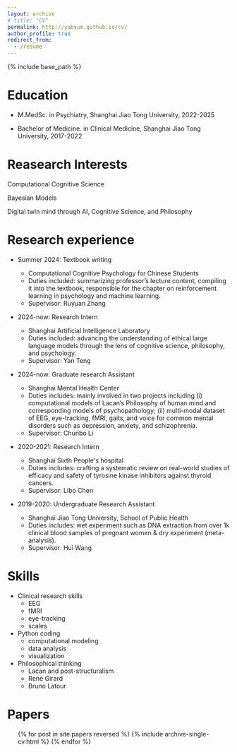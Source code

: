 ```yaml
---
layout: archive
# title: "CV"
permalink: http://yabyum.github.io/cv/
author_profile: true
redirect_from:
  - /resume
---
```


{% include base_path %}

Education
======
* M.MedSc. in Psychiatry, Shanghai Jiao Tong University, 2022-2025

* Bachelor of Medicine. in Clinical Medicine, Shanghai Jiao Tong University, 2017-2022

Reasearch Interests
======

Computational Cognitive Science

Bayesian Models

Digital twin mind through AI, Cognitive Science, and Philosophy

Research experience
======

* Summer 2024: Textbook writing
  * Computational Cognitive Psychology for Chinese Students
  * Duties included: summarizing professor’s lecture content, compiling it into the textbook, responsible for the chapter on reinforcement learning in psychology and machine learning.
  * Supervisor: Ruyuan Zhang

* 2024-now: Research Intern
  * Shanghai Artificial Intelligence Laboratory
  * Duties included: advancing the understanding of ethical large language models through the lens of cognitive science, philosophy, and psychology.
  * Supervisor: Yan Teng

* 2024-now: Graduate research Assistant
  * Shanghai Mental Health Center
  * Duties includes: mainly involved in two projects including (i) computational models of Lacan’s Philosophy of human mind and corresponding models of psychopathology; (ii) multi-modal dataset of EEG, eye-tracking, fMRI, gaits, and voice for common mental disorders such as depression, anxiety, and schizophrenia.
  * Supervisor: Chunbo Li

* 2020-2021: Research Intern
  * Shanghai Sixth People's hospital
  * Duties includes: crafting a systematic review on real-world studies of efficacy and safety of tyrosine kinase inhibitors against thyroid cancers.
  * Supervisor: Libo Chen

* 2019-2020: Undergraduate Research Assistant
  * Shanghai Jiao Tong University, School of Public Health
  * Duties includes: wet experiment such as DNA extraction from over 1k clinical blood samples of pregnant women & dry experiment (meta-analysis). 
  * Supervisor: Hui Wang

Skills
======
* Clinical research skills
  * EEG
  * fMRI
  * eye-tracking
  * scales
* Python coding
  * computational modeling
  * data analysis
  * visualization
* Philosophical thinking
  * Lacan and post-structuralism
  * René Girard
  * Bruno Latour

Papers
======
  <ul>{% for post in site.papers reversed %}
    {% include archive-single-cv.html %}
  {% endfor %}</ul>
  
